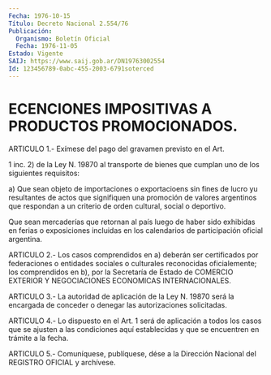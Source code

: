 ```yaml
---
Fecha: 1976-10-15
Título: Decreto Nacional 2.554/76
Publicación:
  Organismo: Boletín Oficial
  Fecha: 1976-11-05
Estado: Vigente
SAIJ: https://www.saij.gob.ar/DN19763002554
Id: 123456789-0abc-455-2003-6791soterced
---
```

# ECENCIONES IMPOSITIVAS A PRODUCTOS PROMOCIONADOS.

<a id="1"></a>
ARTICULO 1.- Exímese del pago del gravamen previsto en el Art.

1 inc.  2)  de  la Ley N. 19870 al transporte de bienes que cumplan uno de los siguientes requisitos:

a) Que sean objeto  de  importaciones  o exportacioens sin fines de lucro  yu  resultantes de actos que signifiquen  una  promoción  de valores argentinos  que  respondan a un criterio de orden cultural, social o deportivo.

Que sean mercaderías que retornan  al  país  luego  de  haber  sido exhibidas en ferias o exposiciones incluidas en los calendarios  de participación oficial argentina.

<a id="2"></a>
ARTICULO  2.-  Los  casos  comprendidos  en  a)  deberán  ser certificados  por  federaciones  o  entidades sociales o culturales reconocidas  oficialemente;  los  comprendidos    en   b),  por  la Secretaría    de   Estado  de  COMERCIO  EXTERIOR  Y  NEGOCIACIONES ECONOMICAS INTERNACIONALES.

<a id="3"></a>
ARTICULO 3.- La autoridad de aplicación de la Ley N. 19870 será la encargada  de conceder o denegar las autorizaciones solicitadas.

<a id="4"></a>
ARTICULO  4.-  Lo  dispuesto en el Art. 1 será de aplicación a todos los casos que se ajusten  a las condiciones aquí establecidas y que se encuentren en trámite a la fecha.

<a id="5"></a>
ARTICULO  5.-  Comuníquese,  publíquese,  dése  a la Dirección Nacional del REGISTRO OFICIAL y archívese.